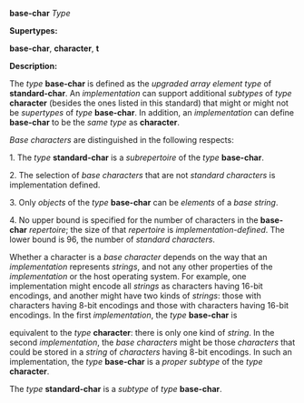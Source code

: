 **base-char** *Type* 



**Supertypes:** 



**base-char**, **character**, **t** 



**Description:** 



The *type* **base-char** is defined as the *upgraded array element type* of **standard-char**. An *implementation* can support additional *subtypes* of *type* **character** (besides the ones listed in this standard) that might or might not be *supertypes* of *type* **base-char**. In addition, an *implementation* can define **base-char** to be the *same type* as **character**. 



*Base characters* are distinguished in the following respects: 



1\. The *type* **standard-char** is a *subrepertoire* of the *type* **base-char**. 



2\. The selection of *base characters* that are not *standard characters* is implementation defined. 



3\. Only *objects* of the *type* **base-char** can be *elements* of a *base string*. 



4\. No upper bound is specified for the number of characters in the **base-char** *repertoire*; the size of that *repertoire* is *implementation-defined*. The lower bound is 96, the number of *standard characters*. 



Whether a character is a *base character* depends on the way that an *implementation* represents *strings*, and not any other properties of the *implementation* or the host operating system. For example, one implementation might encode all *strings* as characters having 16-bit encodings, and another might have two kinds of *strings*: those with characters having 8-bit encodings and those with characters having 16-bit encodings. In the first *implementation*, the *type* **base-char** is 







 



 



equivalent to the *type* **character**: there is only one kind of *string*. In the second *implementation*, the *base characters* might be those *characters* that could be stored in a *string* of *characters* having 8-bit encodings. In such an implementation, the *type* **base-char** is a *proper subtype* of the *type* **character**. 



The *type* **standard-char** is a *subtype* of *type* **base-char**. 



